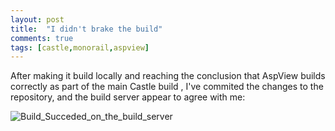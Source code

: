 ```yaml
---
layout: post
title:  "I didn't brake the build"
comments: true
tags: [castle,monorail,aspview]
---
```



After making it build locally and reaching the conclusion that AspView builds correctly as part of the main Castle build , I've commited the changes to the repository, and the build server appear to agree with me:

![Build_Succeded_on_the_build_server](http://kenegozi.com/blog/uploaded/windowslivewriter/ididntbrakethebuild_d22c/c49d0e53-906c-49fa-9f00-1508189902d1.png)

